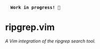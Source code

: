 <pre>
  <b>Work in progress! 🚧</b>
</pre>

# ripgrep.vim

*A Vim integration of the ripgrep search tool.*
